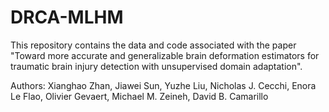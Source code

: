 # DRCA-MLHM
This repository contains the data and code associated with the paper "Toward more accurate and generalizable brain deformation estimators for traumatic brain injury detection with unsupervised domain adaptation".

Authors: Xianghao Zhan, Jiawei Sun, Yuzhe Liu, Nicholas J. Cecchi, Enora Le Flao, Olivier Gevaert, Michael M. Zeineh, David B. Camarillo
